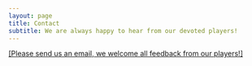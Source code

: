 ```yaml
---
layout: page
title: Contact
subtitle: We are always happy to hear from our devoted players!
---
```


[[Please send us an email, we welcome all feedback from our players!]](playswipestudios@gmail.com)
